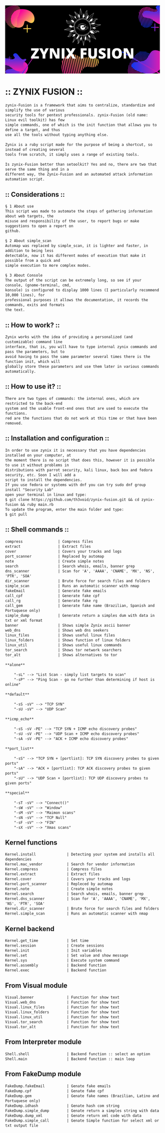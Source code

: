 ![ZYNIX FUSION](./docs/zynix-fusion.png)

#   :: ZYNIX FUSION ::

    zynix-Fusion is a framework that aims to centralize, standardize and simplify the use of various
    security tools for pentest professionals. zynix-Fusion (old name: Linux evil toolkit) has few
    simple commands, one of which is the init function that allows you to define a target, and thus
    use all the tools without typing anything else.

    Zynix is a ruby script made for the purpose of being a shortcut, so instead of creating several
    tools from scratch, it simply uses a range of existing tools.

    Is zynix-Fusion better than setoolkit? Yes and no, there are two that serve the same thing and in a
    different way, the Zynix-Fusion and an automated attack information automation script.

## :: Considerations ::

    § 1 About use
    This script was made to automate the steps of gathering information about web targets, the
    misuse and responsibility of the user, to report bugs or make suggestions to open a report on
    github.
    
    § 2 About simple_scan
    Automap was replaced by simple_scan, it is lighter and faster, in addition to being less
    detectable, now it has different modes of execution that make it possible from a quick and
    simple execution to more complex modes.
    
    § 3 About Console
    The output of the script can be extremely long, so see if your console, (gnome-terminal, cmd,
    konsole) is configured to display 1000 lines (I particularly recommend 10,000 lines), for
    professional purposes it allows the documentation, it records the commands, exits and formats
    the text.
    
##  :: How to work? ::
  
    Zynix works with the idea of providing a personalized (and customizable) command line
    interface, that is, you will have to type internal zynix commands and pass the parameters, but to
    avoid having to pass the same parameter several times there is the function init, which will
    globally store these parameters and use them later in various commands automatically.
    
##  :: How to use it? ::

    There are two types of commands: the internal ones, which are restricted to the back-end
    system and the usable front-end ones that are used to execute the functions.
    red are the functions that do not work at this time or that have been removed.
    
##  :: Installation and configuration ::

    In order to use zynix it is necessary that you have dependencies installed on your computer, at
    the moment there is no script that does this, however it is possible to use it without problems in
    distributions with parrot security, kali linux, back box and fedora security, etc. Soon I will add a
    script to install the dependencies.
    If you use fedora or systems with dnf you can try sudo dnf group install "Security Lab"
    open your terminal in linux and type:
    $ git clone https://github.com/th3void/zynix-fusion.git && cd zynix-fusion && ruby main.rb
    To update the program, enter the main folder and type:
    $ git pull

##  :: Shell commands ::

    compress                | Compress files
    extract                 | Extract files
    cover                   | Covers your tracks and logs
    port_scanner            | Replaced by automap
    note                    | Create simple notes
    search                  | Search whois, emails, banner grep
    dns_scanner             | Scan for 'A', 'AAAA', 'CNAME', 'MX', 'NS', 'PTR', 'SOA'
    dir_scanner             | Brute force for search files and folders
    simple_scan             | Runs an automatic scanner with nmap
    fakeEmail               | Generate fake emails
    call_cpf                | Generate fake cpf
    call_rg                 | Generate fake rg
    call_gem                | Generate fake name (Brazilian, Spanish and Portuquese only)
    simple_dump             | Generate return a simples dum with data in txt or xml format
    banner                  | Shows simple Zynix ascii banner
    web_dns                 | Shows web dns seekers
    linux_files             | Shows useful linux files
    linux_folders           | Shows function of linux folders
    linux_util              | Shows useful linux commands
    tor_search              | Shows tor network searchers
    tor_alt                 | Shows alternatives to tor

    **alone**

        "-sL" --> "List Scan - simply list targets to scan"
        "-sP" --> "Ping Scan - go no further than determining if host is online"

    **default**

        "-sS -sV" --> "TCP SYN"
        "-sU -sV" --> "UDP Scan"

    **icmp_echo**

        "-sS -sV -PE" --> "TCP SYN + ICMP echo discovery probes"
        "-sU -sV -PE" --> "UDP Scan + ICMP echo discovery probes"
        "-sA -sV -PE" --> "ACK + ICMP echo discovery probes"

    **port_list**

        "-sS" --> "TCP SYN + [portlist]: TCP SYN discovery probes to given ports"
        "-sA" --> "ACK + [portlist]: TCP ACK discovery probes to given ports"
        "-sU" --> "UDP Scan + [portlist]: TCP UDP discovery probes to given ports"

    **special**

        "-sT -sV" --> "Connect()"
        "-sW -sV" --> "Window"
        "-sM -sV" --> "Maimon scans"
        "-sN -sV" --> "TCP Null"
        "-sF -sV" --> "FIN"
        "-sX -sV" --> "Xmas scans"

## Kernel functions

    Kernel.install              | Detecting your system and installs all dependencies
    Kernel.mac_vendor           | Search for vendor information
    Kernel.compress             | Compress files
    Kernel.extract              | Extract files
    Kernel.cover                | Covers your tracks and logs 
    Kernel.port_scanner         | Repleced by automap
    Kernel.note                 | Create simple notes
    Kernel.search               | Search whois, emails, banner grep
    Kernel.dns_scanner          | Scan for 'A', 'AAAA', 'CNAME', 'MX', 'NS', 'PTR', 'SOA'
    Kernel.dir_scanner          | Brute force for search files and folders
    Kernel.simple_scan          | Runs an automatic scanner with nmap 

## Kernel  backend

    Kernel.get_time             | Set time
    Kernel.session              | Create sessions
    Kernel.init                 | Init variables
    Kernel.set                  | Set value and show message
    Kernel.sys                  | Execute system command
    Kernel.assembly             | Backend function
    Kernel.exec                 | Backend function 

## From Visual module

    Visual.banner               | Function for show text 
    Visual.web_dns              | Function for show text
    Visual.linux_files          | Function for show text
    Visual.linux_folders        | Function for show text
    Visual.linux_util           | Function for show text
    Visual.tor_search           | Function for show text
    Visual.tor_alt              | Function for show text

## From Interpreter module

    Shell.shell                 | Backend function :: select an option
    Shell.main                  | Backend function :: main loop

## From FakeDump module

    FakeDump.fakeEmail          | Genate fake emails
    FakeDump.cpf                | Genate fake cpf
    FakeDump.gem                | Genate fake names (Brazilian, Latino and Portuquese only)
    FakeDump.idhash             | Genate hash com string
    FakeDump.simple_dump        | Genate return a simples string with data
    FakeDump.dump_xml           | Genate return xml code with data
    FakeDump.simple_call        | Genate Simple function for select xml or txt output file
